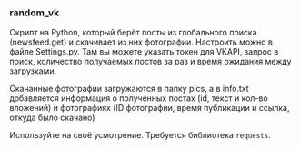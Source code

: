 ### random_vk

Скрипт на Python, который берёт посты из глобального поиска (newsfeed.get) и скачивает из них фотографии.
Настроить можно в файле Settings.py. Там вы можете указать токен для VKAPI, запрос в поиск, количество получаемых постов за раз и время ожидания между загрузками.

Скачанные фотографии загружаются в папку pics, а в info.txt добавляется информация о полученных постах (id, текст и кол-во вложений) и фотографиях (ID фотографии, время публикации и ссылка, откуда было скачано)

Используйте на своё усмотрение.
Требуется библиотека `requests`.
